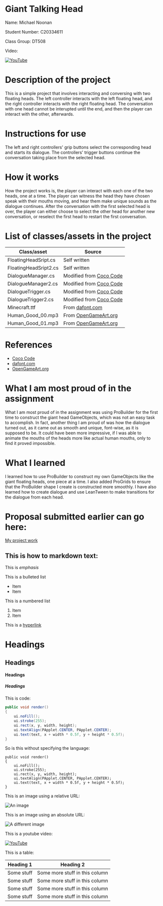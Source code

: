 # Giant Talking Head

Name: Michael Noonan

Student Number: C20334611

Class Group: DT508

Video:

[![YouTube]()]()

# Description of the project

This is a simple project that involves interacting and conversing with two floating heads. The left controller interacts with the left floating head, and the right controller interacts with the right floating head. The conversation with one head cannot be interupted until the end, and then the player can interact with the other, afterwards.

# Instructions for use

The left and right controllers' grip buttons select the corresponding head and starts its dialogue. The controllers' trigger buttons continue the conversation taking place from the selected head.

# How it works

How the project works is, the player can interact with each one of the two heads, one at a time. The player can witness the head they have chosen speak with their mouths moving, and hear them make unique sounds as the dialogue continues. After the conversation with the first selected head is over, the player can either choose to select the other head for another new conversation, or reselect the first head to restart the first conversation.

# List of classes/assets in the project

| Class/asset | Source |
|-----------|-----------|
| FloatingHeadSript.cs | Self written |
| FloatingHeadSript2.cs | Self written |
| DialogueManager.cs | Modified from [Coco Code](https://www.youtube.com/watch?v=PswC-HlKZqA) |
| DialogueManager2.cs | Modified from [Coco Code](https://www.youtube.com/watch?v=PswC-HlKZqA) |
| DialogueTrigger.cs | Modified from [Coco Code](https://www.youtube.com/watch?v=PswC-HlKZqA) |
| DialogueTrigger2.cs | Modified from [Coco Code](https://www.youtube.com/watch?v=PswC-HlKZqA) |
| Minecraft.ttf | From [dafont.com](https://www.dafont.com/minecraft.font) |
| Human_Good_00.mp3 | From [OpenGameArt.org](https://opengameart.org/content/voices-sound-effects-library) |
| Human_Good_01.mp3 | From [OpenGameArt.org](https://opengameart.org/content/voices-sound-effects-library) |

# References
* [Coco Code](https://www.youtube.com/c/cococode)
* [dafont.com](https://www.dafont.com)
* [OpenGameArt.org](https://opengameart.org)

# What I am most proud of in the assignment

What I am most proud of in the assignment was using ProBuilder for the first time to construct the giant head GameObjects, which was not an easy task to accomplish. In fact, another thing I am proud of was how the dialogue turned out, as it came out as smooth and unique, font-wise, as it is supposed to be. It could have been more impressive, if I was able to animate the mouths of the heads more like actual human mouths, only to find it proved impossible.

# What I learned

I learned how to use ProBuilder to construct my own GameObjects like the giant floating heads, one piece at a time. I also added ProGrids to ensure that the ProBuilder shape I create is constructed more smoothly. I have also learned how to create dialogue and use LeanTween to make transitions for the dialogue from each head.

# Proposal submitted earlier can go here:

[My project work](https://github.com/MN-Cool/michael-noonan-giant-talking-head)

## This is how to markdown text:

This is *emphasis*

This is a bulleted list

- Item
- Item

This is a numbered list

1. Item
1. Item

This is a [hyperlink](http://bryanduggan.org)

# Headings
## Headings
#### Headings
##### Headings

This is code:

```Java
public void render()
{
	ui.noFill();
	ui.stroke(255);
	ui.rect(x, y, width, height);
	ui.textAlign(PApplet.CENTER, PApplet.CENTER);
	ui.text(text, x + width * 0.5f, y + height * 0.5f);
}
```

So is this without specifying the language:

```
public void render()
{
	ui.noFill();
	ui.stroke(255);
	ui.rect(x, y, width, height);
	ui.textAlign(PApplet.CENTER, PApplet.CENTER);
	ui.text(text, x + width * 0.5f, y + height * 0.5f);
}
```

This is an image using a relative URL:

![An image](images/p8.png)

This is an image using an absolute URL:

![A different image](https://bryanduggandotorg.files.wordpress.com/2019/02/infinite-forms-00045.png?w=595&h=&zoom=2)

This is a youtube video:

[![YouTube](http://img.youtube.com/vi/J2kHSSFA4NU/0.jpg)](https://www.youtube.com/watch?v=J2kHSSFA4NU)

This is a table:

| Heading 1 | Heading 2 |
|-----------|-----------|
|Some stuff | Some more stuff in this column |
|Some stuff | Some more stuff in this column |
|Some stuff | Some more stuff in this column |
|Some stuff | Some more stuff in this column |

